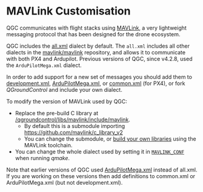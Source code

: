 # MAVLink Customisation

QGC communicates with flight stacks using [MAVLink](https://mavlink.io/en/), a very lightweight messaging protocol that has been designed for the drone ecosystem.

QGC includes the [all.xml](https://mavlink.io/en/messages/all.html) dialect by default. The `all.xml` includes all other dialects in the [mavlink/mavlink](https://github.com/mavlink/mavlink/tree/master/message_definitions/v1.0 ) repository, and allows it to communicate with both PX4 and Ardupilot. Previous versions of QGC, since v4.2.8, used the `ArduPilotMega.xml` dialect.

In order to add support for a new set of messages you should add them to [development.xml](https://mavlink.io/en/messages/development.html), [ArduPilotMega.xml](https://mavlink.io/en/messages/ardupilotmega.html), or [common.xml](https://mavlink.io/en/messages/common.html) (for PX4), or fork *QGroundControl* and include your own dialect.

To modify the version of MAVLink used by QGC:

- Replace the pre-build C library at [/qgroundcontrol/libs/mavlink/include/mavlink](https://github.com/mavlink/qgroundcontrol/tree/master/libs/mavlink/include/mavlink).
  - By default this is a submodule importing https://github.com/mavlink/c_library_v2
  - You can change the submodule, or [build your own libraries](https://mavlink.io/en/getting_started/generate_libraries.html) using the MAVLink toolchain.
- You can change the whole dialect used by setting it in [`MAVLINK_CONF`](https://github.com/mavlink/qgroundcontrol/blob/master/QGCExternalLibs.pri#L52) when running *qmake*.

Note that earlier versions of QGC used [ArduPilotMega.xml](https://mavlink.io/en/messages/ardupilotmega.html) instead of all.xml.
If you are working on these versions then add definitions to common.xml or ArduPilotMega.xml (but not development.xml).
